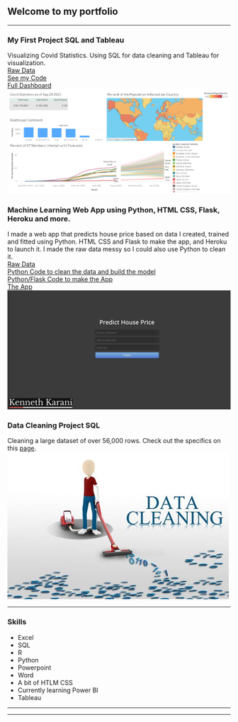 ## Welcome to my portfolio

---

### My First Project SQL and Tableau

Visualizing Covid Statistics. Using SQL for data cleaning and Tableau for visualization. 
<br> 
 <a href="https://ourworldindata.org/covid-deaths">Raw Data</a> 
 <br>
 <a href="https://github.com/kennethkarani/CovidProject/blob/main/Project!.sql">See my Code</a> 
 <br>
 <a href="https://public.tableau.com/app/profile/kenneth3673/viz/CovidDashboard_16335821837750/Dashboard1">Full Dashboard</a> 
<img src="images/Dashboard1.png?raw=true"/>

### Machine Learning Web App using Python, HTML CSS, Flask, Heroku and more. 

I made a web app that predicts house price based on data I created, trained and fitted using Python. HTML CSS and Flask to make the app, and Heroku to launch it. I made the raw data messy so I could also use Python to clean it.
<br>
<a href="https://github.com/kennethkarani/simple-machine-learning-app/blob/main/price.csv">Raw Data</a> 
<br>
<a href="https://github.com/kennethkarani/simple-machine-learning-app/blob/main/model.py">Python Code to clean the data and build the model</a> 
<br>
<a href="https://github.com/kennethkarani/simple-machine-learning-app/blob/main/app.py">Python/Flask Code to make the App</a>
<br>
<a href="https://ml-house-prices-app.herokuapp.com/">The App</a> 
<img src="images/apppic.png?raw=true"/>




### Data Cleaning Project SQL

Cleaning a large dataset of over 56,000 rows. Check out the specifics on this <a href="https://github.com/kennethkarani/Data-Cleaning-SQL">page</a>.
<img src="images/DataCleaning.jpeg?raw=true"/>

---

### Skills

- Excel
- SQL
- R
- Python
- Powerpoint
- Word
- A bit of HTLM CSS
- Currently learning Power BI
- Tableau

---




---
<p style="font-size:11px"></p>
<!-- Remove above link if you don't want to attibute -->
